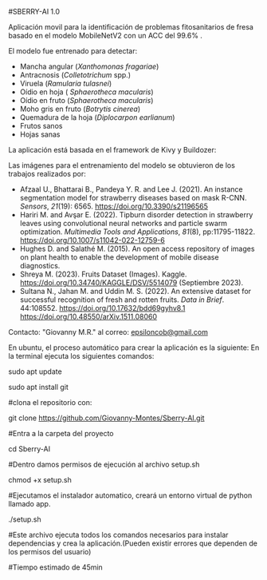 #SBERRY-AI 1.0

Aplicación movil para la identificación de problemas fitosanitarios de fresa basado en el modelo MobileNetV2 con un ACC del 99.6% .

El modelo fue entrenado para detectar: 
- Mancha angular (*Xanthomonas fragariae*)
- Antracnosis (*Colletotrichum* spp.)
- Viruela (*Ramularia tulasnei*)
- Oídio en hoja ( *Sphaerotheca macularis*)
- Oídio en fruto (*Sphaerotheca macularis*)
- Moho gris en fruto (*Botrytis cinerea*)
- Quemadura de la hoja (*Diplocarpon earlianum*) 
- Frutos sanos 
- Hojas sanas


La aplicación está basada en el framework de Kivy y Buildozer:

Las imágenes para el entrenamiento del modelo se obtuvieron de los trabajos realizados por:
- Afzaal U., Bhattarai B., Pandeya Y. R. and Lee J. (2021). An instance segmentation model for strawberry diseases based on mask R-CNN. *Sensors*, *21*(19): 6565. https://doi.org/10.3390/s21196565
- Hariri M. and Avşar E. (2022). Tipburn disorder detection in strawberry leaves using convolutional neural networks and particle swarm optimization. *Multimedia Tools and Applications*, *81*(8), pp:11795-11822. https://doi.org/10.1007/s11042-022-12759-6
- Hughes D. and Salathé M. (2015). An open access repository of images on plant health to enable the development of mobile disease diagnostics. 
- Shreya M. (2023). Fruits Dataset (Images). Kaggle. https://doi.org/10.34740/KAGGLE/DSV/5514079 (Septiembre 2023).
- Sultana N., Jahan M. and Uddin M. S. (2022). An extensive dataset for successful recognition of fresh and rotten fruits. *Data in Brief*. 44:108552. https://doi.org/10.17632/bdd69gyhv8.1
https://doi.org/10.48550/arXiv.1511.08060


Contacto: "Giovanny M.R." al correo: <epsiloncob@gmail.com>

En ubuntu, el proceso automático para crear la aplicación es la siguiente:
En la terminal ejecuta los siguientes comandos:

sudo apt update

sudo apt install git

#clona el repositorio con:

git clone https://github.com/Giovanny-Montes/Sberry-AI.git

#Entra a la carpeta del proyecto

cd Sberry-AI

#Dentro damos permisos de ejecución al archivo setup.sh

chmod +x setup.sh

#Ejecutamos el instalador automatico, creará un entorno virtual de python llamado app.

./setup.sh

#Este archivo ejecuta todos los comandos necesarios para instalar dependencias y crea la aplicación.(Pueden existir errores que dependen de los permisos del usuario) 

#Tiempo estimado de 45min




